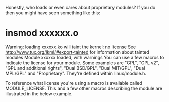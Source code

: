 Honestly, who loads or even cares about proprietary modules? If you do then you might have seen something like this:

# insmod xxxxxx.o
Warning: loading xxxxxx.ko will taint the kernel: no license
  See http://www.tux.org/lkml/#export-tainted for information about tainted modules
Module xxxxxx loaded, with warnings
You can use a few macros to indicate the license for your module. Some examples are "GPL", "GPL v2", "GPL and additional rights", "Dual BSD/GPL", "Dual MIT/GPL", "Dual MPL/GPL" and "Proprietary". They're defined within linux/module.h.

To reference what license you're using a macro is available called MODULE_LICENSE. This and a few other macros describing the module are illustrated in the below example.
